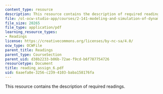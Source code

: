 ```yaml
---
content_type: resource
description: This resource contains the description of required readings.
file: /ol-ocw-studio-app/courses/2-141-modeling-and-simulation-of-dynamic-systems-fall-2006/6aaefa8e3256c2394103baba158176fa_reading_assign_6.pdf
file_size: 20265
file_type: application/pdf
learning_resource_types:
- Readings
license: https://creativecommons.org/licenses/by-nc-sa/4.0/
ocw_type: OCWFile
parent_title: Readings
parent_type: CourseSection
parent_uid: d38b2233-b06b-72ae-f9cd-b6f787754726
resourcetype: Document
title: reading_assign_6.pdf
uid: 6aaefa8e-3256-c239-4103-baba158176fa
---
```

This resource contains the description of required readings.